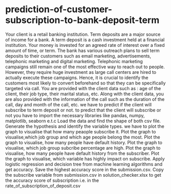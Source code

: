 # prediction-of-customer-subscription-to-bank-deposit-term
Your client is a retail banking institution. Term deposits are a major source of income for a bank. A term deposit is a cash investment held at a financial institution. Your money is invested for an agreed rate of interest over a fixed amount of time, or term. The bank has various outreach plans to sell term deposits to their customers such as email marketing, advertisements, telephonic marketing and digital marketing. Telephonic marketing campaigns still remain one of the most effective way to reach out to people. However, they require huge investment as large call centers are hired to actually execute these campaigns. Hence, it is crucial to identify the customers most likely to convert beforehand so that they can be specifically targeted via call. You are provided with the client data such as : age of the client, their job type, their marital status, etc. Along with the client data, you are also provided with the information of the call such as the duration of the call, day and month of the call, etc. we have to predict if the client will subscribe to term deposit  or not.
to predict that the client will subscribe or not you have to import the necessary libraries like pandas, numpy, matplotlib, seaborn e.t.c
Load the data and find the shape of both csv file.
Generate the hypothesis and identify the variable types.
we have to plot the graph to visualise that how many peaople subscribe it.
Plot the graph to visualise,which job group and which age people belong the most.
Plot the graph to visualise, how many people have default history.
Plot the graph to visualise, which job group subcribe percentage are high.
Plot the graph to visualise, how many people have default history from the subscriber.
Plot the graph to visualise, which variable has highly impact on subscribe.
Apply logistic regression and decision tree from machine learning algorithms and get accuracy.
Save the highest accuracy score in the submission.csv.
Copy the subscribe variable from submission.csv in solution_checker.xlsx to get the accuracy score of subscription i.e. in the rate_of_subscription_of_deposit.csv

